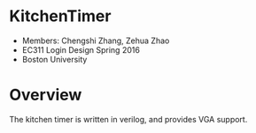 # KitchenTimer
- Members: Chengshi Zhang, Zehua Zhao
- EC311 Login Design Spring 2016
- Boston University
# Overview
The kitchen timer is written in verilog, and provides VGA support. 
